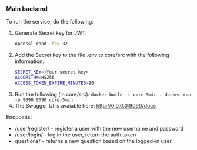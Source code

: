 ### Main backend

To run the service, do the following:

1. Generate Secret key for JWT:
    ```bash
    openssl rand -hex 32
    ```
2. Add the Secret key to the file .env to core/src with the following information:
    ```bash
    SECRET_KEY=<Your secret key>
    ALGORITHM=HS256
    ACCESS_TOKEN_EXPIRE_MINUTES=90
    ```
3. Run the following (in core/src):
        ```
        docker build -t core-5min .
        docker run -p 9090:9090 core-5min
        ```
4. The Swagger UI is avaiable here: http://0.0.0.0:9090/docs

Endpoints:

- /user/register/ - register a user with the new username and password
- /user/login/ - log in the user, return the auth token
- questions/ - returns a new question based on the logged-in user